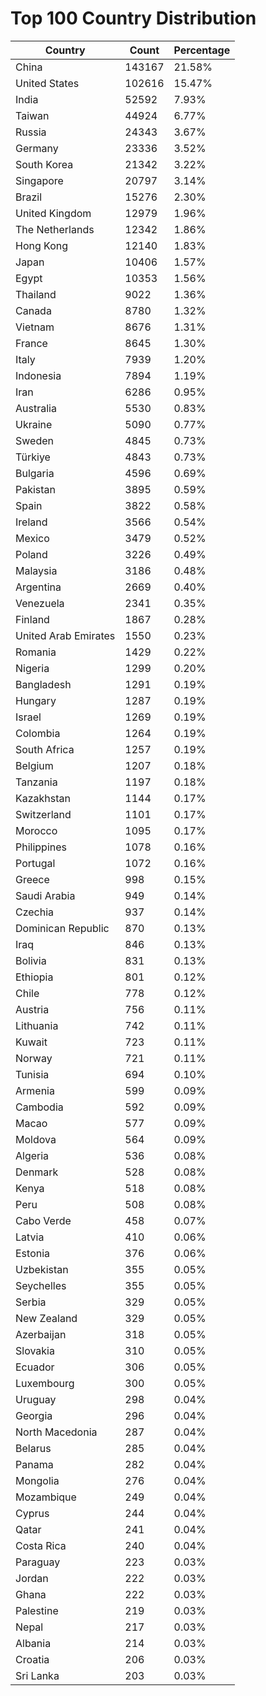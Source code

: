 # Top 100 Country Distribution
| Country | Count | Percentage |
|----|----|----|
| China | 143167 | 21.58% |
| United States | 102616 | 15.47% |
| India | 52592 | 7.93% |
| Taiwan | 44924 | 6.77% |
| Russia | 24343 | 3.67% |
| Germany | 23336 | 3.52% |
| South Korea | 21342 | 3.22% |
| Singapore | 20797 | 3.14% |
| Brazil | 15276 | 2.30% |
| United Kingdom | 12979 | 1.96% |
| The Netherlands | 12342 | 1.86% |
| Hong Kong | 12140 | 1.83% |
| Japan | 10406 | 1.57% |
| Egypt | 10353 | 1.56% |
| Thailand | 9022 | 1.36% |
| Canada | 8780 | 1.32% |
| Vietnam | 8676 | 1.31% |
| France | 8645 | 1.30% |
| Italy | 7939 | 1.20% |
| Indonesia | 7894 | 1.19% |
| Iran | 6286 | 0.95% |
| Australia | 5530 | 0.83% |
| Ukraine | 5090 | 0.77% |
| Sweden | 4845 | 0.73% |
| Türkiye | 4843 | 0.73% |
| Bulgaria | 4596 | 0.69% |
| Pakistan | 3895 | 0.59% |
| Spain | 3822 | 0.58% |
| Ireland | 3566 | 0.54% |
| Mexico | 3479 | 0.52% |
| Poland | 3226 | 0.49% |
| Malaysia | 3186 | 0.48% |
| Argentina | 2669 | 0.40% |
| Venezuela | 2341 | 0.35% |
| Finland | 1867 | 0.28% |
| United Arab Emirates | 1550 | 0.23% |
| Romania | 1429 | 0.22% |
| Nigeria | 1299 | 0.20% |
| Bangladesh | 1291 | 0.19% |
| Hungary | 1287 | 0.19% |
| Israel | 1269 | 0.19% |
| Colombia | 1264 | 0.19% |
| South Africa | 1257 | 0.19% |
| Belgium | 1207 | 0.18% |
| Tanzania | 1197 | 0.18% |
| Kazakhstan | 1144 | 0.17% |
| Switzerland | 1101 | 0.17% |
| Morocco | 1095 | 0.17% |
| Philippines | 1078 | 0.16% |
| Portugal | 1072 | 0.16% |
| Greece | 998 | 0.15% |
| Saudi Arabia | 949 | 0.14% |
| Czechia | 937 | 0.14% |
| Dominican Republic | 870 | 0.13% |
| Iraq | 846 | 0.13% |
| Bolivia | 831 | 0.13% |
| Ethiopia | 801 | 0.12% |
| Chile | 778 | 0.12% |
| Austria | 756 | 0.11% |
| Lithuania | 742 | 0.11% |
| Kuwait | 723 | 0.11% |
| Norway | 721 | 0.11% |
| Tunisia | 694 | 0.10% |
| Armenia | 599 | 0.09% |
| Cambodia | 592 | 0.09% |
| Macao | 577 | 0.09% |
| Moldova | 564 | 0.09% |
| Algeria | 536 | 0.08% |
| Denmark | 528 | 0.08% |
| Kenya | 518 | 0.08% |
| Peru | 508 | 0.08% |
| Cabo Verde | 458 | 0.07% |
| Latvia | 410 | 0.06% |
| Estonia | 376 | 0.06% |
| Uzbekistan | 355 | 0.05% |
| Seychelles | 355 | 0.05% |
| Serbia | 329 | 0.05% |
| New Zealand | 329 | 0.05% |
| Azerbaijan | 318 | 0.05% |
| Slovakia | 310 | 0.05% |
| Ecuador | 306 | 0.05% |
| Luxembourg | 300 | 0.05% |
| Uruguay | 298 | 0.04% |
| Georgia | 296 | 0.04% |
| North Macedonia | 287 | 0.04% |
| Belarus | 285 | 0.04% |
| Panama | 282 | 0.04% |
| Mongolia | 276 | 0.04% |
| Mozambique | 249 | 0.04% |
| Cyprus | 244 | 0.04% |
| Qatar | 241 | 0.04% |
| Costa Rica | 240 | 0.04% |
| Paraguay | 223 | 0.03% |
| Jordan | 222 | 0.03% |
| Ghana | 222 | 0.03% |
| Palestine | 219 | 0.03% |
| Nepal | 217 | 0.03% |
| Albania | 214 | 0.03% |
| Croatia | 206 | 0.03% |
| Sri Lanka | 203 | 0.03% |
